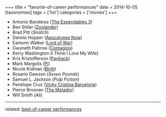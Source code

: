 +++
title = "favorite-of-career performances"
date = 2014-10-05
[taxonomies]
tags = ['list']
categories = ['movies']
+++

- Antonio Banderas ([The Expendables 3])
- Ben Stiller ([Zoolander])
- Brad Pitt (*Snatch*)
- Dennis Hopper ([Apocalypse Now])
- Eamonn Walker ([Lord of War])
- Gwyneth Paltrow ([Contagion])
- Kerry Washington (I Think I Love My Wife)
- Kris Kristofferson ([Payback])
- Mark Margolis ([Pi])
- Nicole Kidman ([Birth])
- Rosario Dawson (*Seven Pounds*)
- Samuel L. Jackson (*Pulp Fiction*)
- Penélope Cruz ([Vicky Cristina Barcelona])
- Pierce Brosnan ([The Matador])
- Will Smith (*Ali*)

---

related: [best-of-career performances]

[The Expendables 3]: http://tshepang.net/the-expendables-3
[Zoolander]: http://tshepang.net/zoolander-2001
[Apocalypse Now]: http://tshepang.net/apocalypse-now-1979
[Lord of War]: http://tshepang.net/lord-of-war-2005
[Contagion]: http://tshepang.net/contagion-2011
[Payback]: http://tshepang.net/payback-1999
[Pi]: http://tshepang.net/pi-1997
[Birth]: http://tshepang.net/birth-2004
[Vicky Cristina Barcelona]: http://tshepang.net/vicky-cristina-barcelona-2008
[The Matador]: http://tshepang.net/the-matador-2004
[best-of-career performances]: http://tshepang.net/best-of-career-performances
